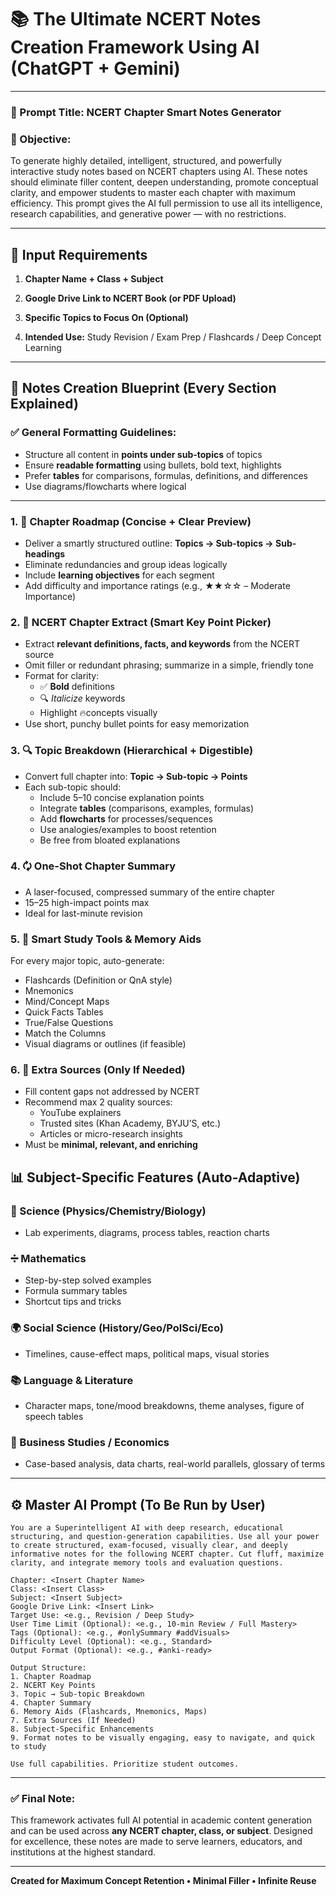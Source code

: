 # 📚 The Ultimate NCERT Notes Creation Framework Using AI (ChatGPT + Gemini)

---

### 🔖 Prompt Title: **NCERT Chapter Smart Notes Generator**

### 🌟 Objective:

To generate highly detailed, intelligent, structured, and powerfully interactive study notes based on NCERT chapters using AI. These notes should eliminate filler content, deepen understanding, promote conceptual clarity, and empower students to master each chapter with maximum efficiency. This prompt gives the AI full permission to use all its intelligence, research capabilities, and generative power — with no restrictions.

---

## 🧽 Input Requirements

1. **Chapter Name + Class + Subject**

2. **Google Drive Link to NCERT Book (or PDF Upload)**

3. **Specific Topics to Focus On (Optional)**

4. **Intended Use:** Study Revision / Exam Prep / Flashcards / Deep Concept Learning

---

## 🧠 Notes Creation Blueprint (Every Section Explained)

### ✅ General Formatting Guidelines:

- Structure all content in **points under sub-topics** of topics
- Ensure **readable formatting** using bullets, bold text, highlights
- Prefer **tables** for comparisons, formulas, definitions, and differences
- Use diagrams/flowcharts where logical

---

### 1. 📘 Chapter Roadmap (Concise + Clear Preview)

- Deliver a smartly structured outline: **Topics → Sub-topics → Sub-headings**
- Eliminate redundancies and group ideas logically
- Include **learning objectives** for each segment
- Add difficulty and importance ratings (e.g., ★★☆☆ – Moderate Importance)

### 2. 📄 NCERT Chapter Extract (Smart Key Point Picker)

- Extract **relevant definitions, facts, and keywords** from the NCERT source
- Omit filler or redundant phrasing; summarize in a simple, friendly tone
- Format for clarity:
  - ✅ **Bold** definitions
  - 🔍 *Italicize* keywords
  - Highlight 🔥concepts visually
- Use short, punchy bullet points for easy memorization

### 3. 🔍 Topic Breakdown (Hierarchical + Digestible)

- Convert full chapter into: **Topic → Sub-topic → Points**
- Each sub-topic should:
  - Include 5–10 concise explanation points
  - Integrate **tables** (comparisons, examples, formulas)
  - Add **flowcharts** for processes/sequences
  - Use analogies/examples to boost retention
  - Be free from bloated explanations

### 4. 🗘 One-Shot Chapter Summary

- A laser-focused, compressed summary of the entire chapter
- 15–25 high-impact points max
- Ideal for last-minute revision

### 5. 🧠 Smart Study Tools & Memory Aids

For every major topic, auto-generate:

- Flashcards (Definition or QnA style)
- Mnemonics
- Mind/Concept Maps
- Quick Facts Tables
- True/False Questions
- Match the Columns
- Visual diagrams or outlines (if feasible)

### 6. 🔗 Extra Sources (Only If Needed)

- Fill content gaps not addressed by NCERT
- Recommend max 2 quality sources:
  - YouTube explainers
  - Trusted sites (Khan Academy, BYJU’S, etc.)
  - Articles or micro-research insights
- Must be **minimal, relevant, and enriching**

## 📊 Subject-Specific Features (Auto-Adaptive)

### 🔬 Science (Physics/Chemistry/Biology)

- Lab experiments, diagrams, process tables, reaction charts

### ➗ Mathematics

- Step-by-step solved examples
- Formula summary tables
- Shortcut tips and tricks

### 🌍 Social Science (History/Geo/PolSci/Eco)

- Timelines, cause-effect maps, political maps, visual stories

### 📚 Language & Literature

- Character maps, tone/mood breakdowns, theme analyses, figure of speech tables

### 💼 Business Studies / Economics

- Case-based analysis, data charts, real-world parallels, glossary of terms

---

## ⚙️ Master AI Prompt (To Be Run by User)

```prompt
You are a Superintelligent AI with deep research, educational structuring, and question-generation capabilities. Use all your power to create structured, exam-focused, visually clear, and deeply informative notes for the following NCERT chapter. Cut fluff, maximize clarity, and integrate memory tools and evaluation questions.

Chapter: <Insert Chapter Name>
Class: <Insert Class>
Subject: <Insert Subject>
Google Drive Link: <Insert Link>
Target Use: <e.g., Revision / Deep Study>
User Time Limit (Optional): <e.g., 10-min Review / Full Mastery>
Tags (Optional): <e.g., #onlySummary #addVisuals>
Difficulty Level (Optional): <e.g., Standard>
Output Format (Optional): <e.g., #anki-ready>

Output Structure:
1. Chapter Roadmap
2. NCERT Key Points
3. Topic → Sub-topic Breakdown
4. Chapter Summary
6. Memory Aids (Flashcards, Mnemonics, Maps)
7. Extra Sources (If Needed)
8. Subject-Specific Enhancements
9. Format notes to be visually engaging, easy to navigate, and quick to study

Use full capabilities. Prioritize student outcomes.
```

---

### ✅ Final Note:

This framework activates full AI potential in academic content generation and can be used across **any NCERT chapter, class, or subject**. Designed for excellence, these notes are made to serve learners, educators, and institutions at the highest standard.

---

**Created for Maximum Concept Retention • Minimal Filler • Infinite Reuse**


